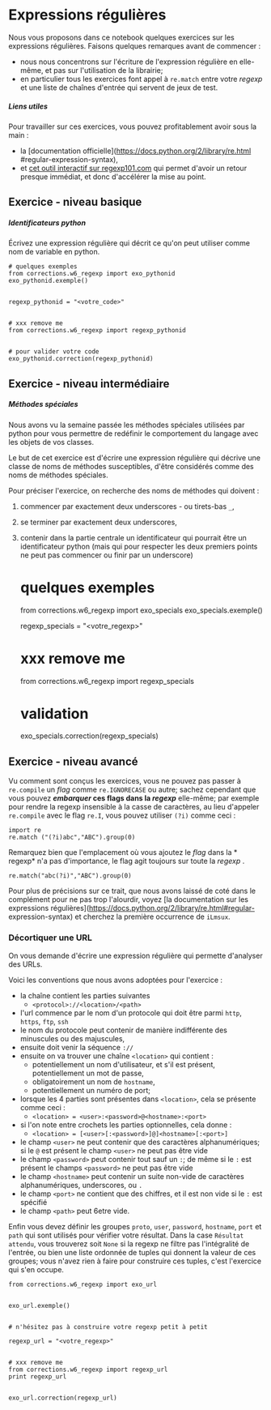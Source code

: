 
# Expressions régulières

Nous vous proposons dans ce notebook quelques exercices sur les expressions
régulières. Faisons quelques remarques avant de commencer&nbsp;:
 * nous nous concentrons sur l'écriture de l'expression régulière en elle-même,
et pas sur l'utilisation de la librairie;
 * en particulier tous les exercices font appel à `re.match` entre votre
*regexp* et une liste de chaînes d'entrée qui servent de jeux de test.

##### Liens utiles

Pour travailler sur ces exercices, vous pouvez profitablement avoir sous la
main&nbsp;:
 * la [documentation officielle](https://docs.python.org/2/library/re.html
#regular-expression-syntax),
 * et [cet outil interactif sur regexp101.com](http://regex101.com/#python) qui
permet d'avoir un retour presque immédiat, et donc d'accélérer la mise au point.

## Exercice - niveau basique

##### Identificateurs python

Écrivez une expression régulière qui décrit ce qu'on peut utiliser comme nom de
variable en python.


    # quelques exemples
    from corrections.w6_regexp import exo_pythonid
    exo_pythonid.exemple()


    regexp_pythonid = "<votre_code>"


    # xxx remove me
    from corrections.w6_regexp import regexp_pythonid


    # pour valider votre code
    exo_pythonid.correction(regexp_pythonid)

## Exercice - niveau intermédiaire

##### Méthodes spéciales

Nous avons vu la semaine passée les méthodes spéciales utilisées par python pour
vous permettre de redéfinir le comportement du langage avec les objets de vos
classes.

Le but de cet exercice est d'écrire une expression régulière qui décrive une
classe de noms de méthodes susceptibles, d'être considérés comme des noms de
méthodes spéciales.

Pour préciser l'exercice, on recherche des noms de méthodes qui doivent&nbsp;:
 1. commencer par exactement deux underscores - ou tirets-bas `_`,
 1. se terminer par exactement deux underscores,
 1. contenir dans la partie centrale un identificateur qui pourrait être un
identificateur python (mais qui pour respecter les deux premiers points ne peut
pas commencer ou finir par un underscore)


    # quelques exemples
    from corrections.w6_regexp import exo_specials
    exo_specials.exemple()


    regexp_specials = "<votre_regexp>"


    # xxx remove me
    from corrections.w6_regexp import regexp_specials


    # validation
    exo_specials.correction(regexp_specials)

## Exercice - niveau avancé

Vu comment sont conçus les exercices, vous ne pouvez pas passer à `re.compile`
un *flag* comme `re.IGNORECASE` ou autre; sachez cependant que vous pouvez
***embarquer* ces flags dans la *regexp*** elle-même; par exemple pour rendre la
regexp insensible à la casse de caractères, au lieu d'appeler `re.compile` avec
le flag `re.I`, vous pouvez utiliser `(?i)` comme ceci&nbsp;:


    import re
    re.match ("(?i)abc","ABC").group(0)

Remarquez bien que l'emplacement où vous ajoutez le *flag* dans la * regexp* n'a
pas d'importance, le flag agit toujours sur toute la *regexp* .


    re.match("abc(?i)","ABC").group(0)

Pour plus de précisions sur ce trait, que nous avons laissé de coté dans le
complément pour ne pas trop l'alourdir, voyez [la documentation sur les
expressions régulières](https://docs.python.org/2/library/re.html#regular-
expression-syntax) et cherchez la première occurrence de `iLmsux`.

### Décortiquer une URL

On vous demande d'écrire une expression régulière qui permette d'analyser des
URLs.

Voici les conventions que nous avons adoptées pour l'exercice&nbsp;:
 * la chaîne contient les parties suivantes
   * `<protocol>://<location>/<path>`
 * l'url commence par le nom d'un protocole qui doit être parmi `http`, `https`,
`ftp`, `ssh`
 * le nom du protocole peut contenir de manière indifférente des minuscules ou
des majuscules,
 * ensuite doit venir la séquence `://`
 * ensuite on va trouver une chaîne `<location>` qui contient&nbsp;:
   * potentiellement un nom d'utilisateur, et s'il est présent, potentiellement
un mot de passe,
   * obligatoirement un nom de `hostname`,
   * potentiellement un numéro de port;
 * lorsque les 4 parties sont présentes dans `<location>`, cela se présente
comme ceci&nbsp;:
   * `<location> = <user>:<password>@<hostname>:<port>`
 * si l'on note entre crochets les parties optionnelles, cela donne&nbsp;:
   * `<location> = [<user>[:<password>]@]<hostname>[:<port>]`
 * le champ `<user>` ne peut contenir que des caractères alphanumériques; si le
`@` est présent le champ `<user>` ne peut pas être vide
 * le champ `<password>` peut contenir tout sauf un `:`; de même si le `:` est
présent le champs `<password>` ne peut pas être vide
 * le champ `<hostname>` peut contenir un suite non-vide de caractères
alphanumériques, underscores, ou `.`
 * le champ `<port>` ne contient que des chiffres, et il est non vide si le `:`
est spécifié
 * le champ `<path>` peut 6etre vide.


Enfin vous devez définir les groupes `proto`, `user`, `password`, `hostname`,
`port` et `path` qui sont utilisés pour vérifier votre résultat. Dans la case
`Résultat attendu`, vous trouverez soit `None` si la regexp ne filtre pas
l'intégralité de l'entrée, ou bien une liste ordonnée de tuples qui donnent la
valeur de ces groupes; vous n'avez rien à faire pour construire ces tuples,
c'est l'exercice qui s'en occupe.


    from corrections.w6_regexp import exo_url


    exo_url.exemple()


    # n'hésitez pas à construire votre regexp petit à petit
    
    regexp_url = "<votre_regexp>"


    # xxx remove me
    from corrections.w6_regexp import regexp_url
    print regexp_url


    exo_url.correction(regexp_url)
